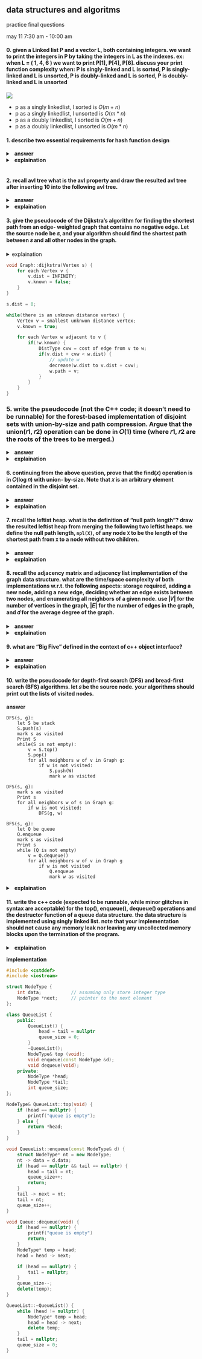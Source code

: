 ##  data structures and algoritms 

practice final questions

may 11 7:30 am - 10:00 am

####  0.  given a Linked list P and a vector L, both containing integers. we want to print the integers in P by taking the integers in L as the indexes.  ex: when L = ( 1, 4, 6 ) we want to print P[1], P[4], P[6]. discuss your print function complexity when:  P is singly-linked and L is sorted, P is singly-linked and L is unsorted, P is doubly-linked and L is sorted, P is doubly-linked and L is unsorted

<img src="./assets/01-ans.png">

-  p as a singly linkedlist, l sorted is $O(m + n)$
-  p as a singly linkedlist, l unsorted is $O(m * n)$
-  p as a doubly linkedlist, l sorted is $O(m + n)$
-  p as a doubly linkedlist, l unsorted is $O(m * n)$


####  1.  describe two essential requirements for hash function design

<details>
  <summary style="cursor: pointer;"> <b>&nbsp answer</b> </summary>
the main objectives of desiging a has function is to evenly distribute the records and easy to compute (associate with a smaller constant even in O(1) time)
</details>
<details>
  <summary style="cursor: pointer;"> <b>&nbsp explaination</b> </summary>
<p>
a hash function is a mathmematical function that takes an input (such as a string or number) and produces a fixed-size output (usually a number).  the purpose of a hash function is to map the input data to a unique output value, which can then be used as an index for storing or retrieving data in a hash table.  when desiging a hash function, the two essential requirements must be considered

1.  **even distribution of records**:  the has function should dsitribute the input data evenly across the available has table slots.  which means that each possible output value should have an equal chance of being assigned to any given input value.  if the hash function is not evenly distributed, it can lead to a collisions which is where two different input values are assigned to the same output value.  collisions can cause performance issues and data loss.

2.  **easy to compute**: the hash function should be easy to compute, meaning that it should be associated with a smaller constant even in O(1) time.  this means that the time it take to compute the hash function should be constant, regardless of the size of the input data.  if the hash function is too complex or time-consuming to compute, it can slow down the performance of the hash table.
</p>
</details>

<br>

####  2. recall avl tree what is the avl property and draw the resulted avl tree after inserting 10 into the following avl tree.

<details>
<summary style="cursor: pointer;"> <b>&nbsp answer</b> </summary>
</summary>
for each node, the height of its left subtree and the height of its right subtree cannot differ by more than 1.  
</details>
<details>
<summary style="cursor: pointer;"> <b>&nbsp explaination</b> </summary>
</summary>
the main goal of avl trees is to maintain a balanced structure, ensuring that search, insertion, and deletion operations have logarithmic time complexity.


the avl property states that for each node in the tree, the height difference between its left and right subtrees must not exceed 1.  this property ensures that the tree remains balanced, preventing it from degenerating into a linear structure like a linked list, whcih would lead to much slower search times.  here is more details to the answer,

1.  the height of a node:  the height of a node is the length of the longest path from node to a leaf (aka a node without children).  the height of an empty tree is typically considered to be -1.

2.  balancing factor:  the balancing factor of a node is the difference between the height of its lef subtree and the height of its right subtree.  the avl property requires that the balancing factor of every node in the tree must be -1, 0, or 1.

when an insertion or deletion operation causes the avl property to be violated, the tree must be rebalanced.  there are four possible cases of imbalance that can occur, and they can be resolved using rotation operations.

1.  **ll** left left case:  this occurs when a node is left heavy (i.e. its left subtree is taller than its right subtree), and its left child is also left heavy.  this can be resolved by performing a right rotation at the unbalanced node.

2.  **lr** left right case:  this occurs when a node is left heavy, and its child is right heavy.  this can be resolved by performing a left rotation at the left childm followed by a right rotation at the unbalanced node.

3.  **rr** right right case:  this occurs when a node is right heavy (i.e. its right subtree is taller than its left subtree), and its right child is also right heavy.  this can be resolved by performing a left rotation at the unbalanced node.

4.  **rl**  right left case:  this occurs when a node is right heavy and its right child is left heavy.  this can be resolved by programming a right rotation at the right child, followed by a left rotation at the unbalanced node.

these rotations ensure that the avl property is maintained after insertions and deletions, keeping the tree balanced and guaranteed $O(log n)$ time compleity for search, insertion, and deletion operations.


```markdown
      15
     /  \
    7   18
   / \
  3   8
```

in order to insert the value 10 into the avl tree we must follow the following step

1.  perform a binary search tree insertion:  traverse the tree from the root, following the left child if the new value is less than the current node and the right child if the value is greater than the current node.  repeat until an empty position is found for the new value

```markdown
      15
     /  \
    7   18
   / \
  3   8
       \
        10
```

2.  Check for the AVL property violations: Starting from the newly inserted node, move up the tree and check the balance factor of each node. If the balance factor is -1, 0, or 1, the tree is still balanced. If the balance factor is not within this range, we need to perform rotations to rebalance the tree. (In this case, the balance factor of node 8 is -1 (right subtree height 1, left subtree height 0). As we move up the tree, we find that the balance factor of node 7 is -2 (right subtree height 2, left subtree height 0), violating the AVL property.)

3.  Perform rotations to rebalance the tree: We have a left-right (LR) case since node 7 is left-heavy and its left child (node 8) is right-heavy. To resolve this, we perform a left rotation on node 7, followed by a right rotation on node 15.

**left rotation on node 7:**

```markdown
      15
     /  \
    8   18
   / \
  7   10
 /
3
```

**right rotation on node 15**

```markdown
      8
     / \
    7   15
   /   /  \
  3   10  18
```

the tree is now balanced and the avl property is maintained.

</details>

####  3.  give the pseudocode of the Dijkstra’s algorithm for finding the shortest path from an edge- weighted graph that contains no negative edge. Let the source node be 𝑠, and your algorithm should find the shortest path between 𝑠 and all other nodes in the graph.

<details><summary>explaination</summary></details>

```cpp
void Graph::dijkstra(Vertex s) {
    for each Vertex v {
        v.dist = INFINITY;
        v.known = false;
    }
}

s.dist = 0;

while(there is an unknown distance vertex) {
    Vertex v = smallest unknwon distance vertex;
    v.known = true;

    for each Vertex w adjacent to v {
        if(!w.known) {
            DistType cvw = cost of edge from v to w;
            if(v.dist + cvw < w.dist) {
                // update w
                decrease(w.dist to v.dist + cvw);
                w.path = v;
            }
        }
    }
}
```

###  5.  write the pseudocode (not the C++ code; it doesn’t need to be runnable) for the forest-based implementation of disjoint sets with union-by-size and path compression. Argue that the union(𝑟1, 𝑟2) operation can be done in 𝑂(1) time (where 𝑟1, 𝑟2 are the roots of the trees to be merged.)

<details>
<summary style="cursor: pointer;"> <b>&nbsp answer</b> </summary>
</summary>

</details>

<details>
<summary style="cursor: pointer;"> <b>&nbsp explaination</b> </summary>
</summary>

</details>

####  6.  continuing from the above question, prove that the find(𝑥) operation is in 𝑂(log 𝑛) with union- by-size. Note that 𝑥 is an arbitrary element contained in the disjoint set. 

<details>
<summary style="cursor: pointer;"> <b>&nbsp answer</b> </summary>
</summary>

</details>

<details>
<summary style="cursor: pointer;"> <b>&nbsp explaination</b> </summary>
</summary>

</details>

####  7.  recall the leftist heap. what is the definition of “null path length”? draw the resulted leftist heap from merging the following two leftist heaps.  we define the null path length, `npl(X)`, of any node `X` to be the length of the shortest path from `X` to a node without two children. 

<details>
<summary style="cursor: pointer;"> <b>&nbsp answer</b> </summary>
</summary>

</details>

<details>
<summary style="cursor: pointer;"> <b>&nbsp explaination</b> </summary>
</summary>

</details>

####   8.  recall the adjacency matrix and adjacency list implementation of the graph data structure. what are the time/space complexity of both implementations w.r.t. the following aspects: storage required, adding a new node, adding a new edge, deciding whether an edge exists between two nodes, and enumerating all neighbors of a given node. use |𝑉| for the number of vertices in the graph, |𝐸| for the number of edges in the graph, and 𝑑 for the average degree of the graph.

<details>
<summary style="cursor: pointer;"> <b>&nbsp answer</b> </summary>
</summary>

</details>

<details>
<summary style="cursor: pointer;"> <b>&nbsp explaination</b> </summary>
</summary>

</details>

####  9.  what are “Big Five” defined in the context of c++ object interface?

<details>
<summary style="cursor: pointer;"> <b>&nbsp answer</b> </summary>
</summary>
destructor:  reclaim allocated memory to the object

copy constructor:  initialize the object from another object

move constructor:  initialize the object from rvalue

copy assignment:  overwrite the object using another object

move assignment:  overwrite the object using rvalue
</details>

<details>
<summary style="cursor: pointer;"> <b>&nbsp explaination</b> </summary>
</summary>
no explaination needed for now
</details>

####  10.  write the pseudocode for depth-first search (DFS) and bread-first search (BFS) algorithms. let 𝑠 be the source node. your algorithms should print out the lists of visited nodes.

**answer**

```pseudocode
DFS(s, g):
    let S be stack
    S.push(s)
    mark s as visited
    Print S
    while(S is not empty):
        v = S.top()
        S.pop()
        for all neighbors w of v in Graph g:
            if w is not visited:
                S.push(W)
                mark w as visited
```

```pseudocode
DFS(s, g):
    mark s as visited
    Print s
    for all neighbors w of s in Graph g:
        if w is not visited:
            DFS(g, w)
```

```pseudocode
BFS(s, g):
    let Q be queue
    Q.enqueue
    mark s as visited
    Print s
    while (Q is not empty)
        v = Q.dequeue()
        for all neighbors w of v in Graph g
            if w is not visited
                Q.enqueue
                mark w as visited
```

<details>
<summary style="cursor: pointer;"> <b>&nbsp explaination</b> </summary>
</summary>
</details>

####  11.  write the c++ code (expected to be runnable, while minor glitches in syntax are acceptable) for the top(), enqueue(), dequeue() operations and the destructor function of a queue data structure. the data structure is implemented using singly linked list. note that your implementation should not cause any memory leak nor leaving any uncollected memory blocks upon the termination of the program.

<details>
<summary style="cursor: pointer;"> <b>&nbsp explaination</b> </summary>
</summary>
</details>

**implementation**

```cpp
#include <cstddef>
#include <iostream>

struct NodeType {
    int data;           // assuming only store integer type
    NodeType *next;     // pointer to the next element
};

class QueueList {
    public:
        QueueList() {
            head = tail = nullptr
            queue_size = 0;
        }
        ~QueueList();
        NodeType& top (void);
        void enqueue(const NodeType &d);
        void dequeue(void);
    private:
        NodeType *head;
        NodeType *tail;
        int queue_size;
};

NodeType& QueueList::top(void) {
    if (head == nullptr) {
        printf("queue is empty");
    } else {
        return *head;
    }
}

void QueueList::enqueue(const NodeType& d) {
    struct NodeType* nt = new NodeType;
    nt -> data = d.data;
    if (head == nullptr && tail == nullptr) {
        head = tail = nt;
        queue_size++;
        return;
    }
    tail -> next = nt;
    tail = nt;
    queue_size++;
}

void Queue::dequeue(void) {
    if (head == nullptr) {
        printf("queue is empty")
        return;
    }
    NodeType* temp = head;
    head = head -> next;

    if (head == nullptr) {
        tail = nullptr;
    }
    queue_size--;
    delete(temp);
}

QueueList::~QueueList() {
    while (head != nullptr) {
        NodeType* temp = head;
        head = head -> next;
        delete temp;
    }
    tail = nullptr;
    queue_size = 0;
}
```

